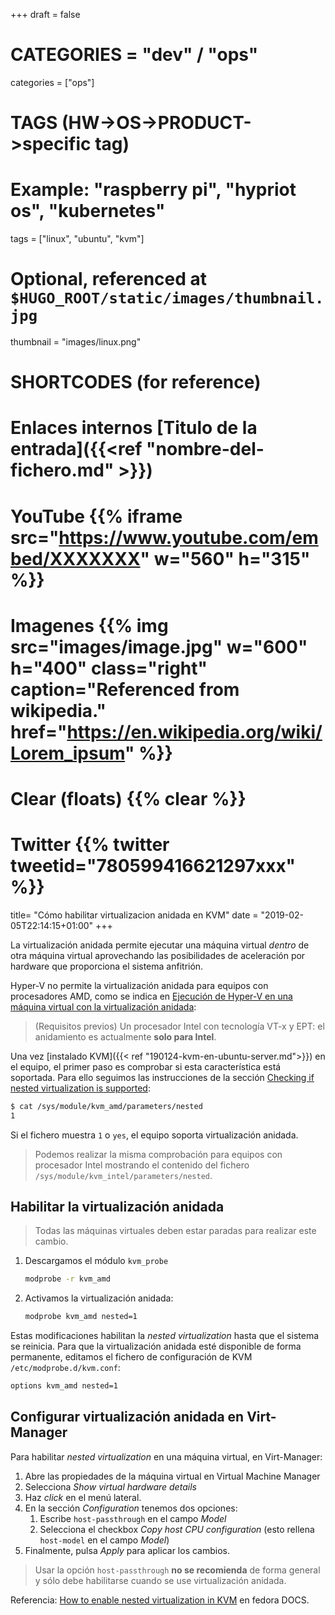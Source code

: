 +++
draft = false

# CATEGORIES = "dev" / "ops"
categories = ["ops"]
# TAGS (HW->OS->PRODUCT->specific tag)
# Example: "raspberry pi", "hypriot os", "kubernetes"

tags = ["linux", "ubuntu", "kvm"]

# Optional, referenced at `$HUGO_ROOT/static/images/thumbnail.jpg`
thumbnail = "images/linux.png"

# SHORTCODES (for reference)

# Enlaces internos [Titulo de la entrada]({{<ref "nombre-del-fichero.md" >}})

# YouTube {{% iframe src="https://www.youtube.com/embed/XXXXXXX" w="560" h="315" %}}
# Imagenes {{% img src="images/image.jpg" w="600" h="400" class="right" caption="Referenced from wikipedia." href="https://en.wikipedia.org/wiki/Lorem_ipsum" %}}
# Clear (floats) {{% clear %}}
# Twitter {{% twitter tweetid="780599416621297xxx" %}}

title=  "Cómo habilitar virtualizacion anidada en KVM"
date = "2019-02-05T22:14:15+01:00"
+++

La virtualización anidada permite ejecutar una máquina virtual _dentro_ de otra máquina virtual aprovechando las posibilidades de aceleración por hardware que proporciona el sistema anfitrión.

<!--more-->

Hyper-V no permite la virtualización anidada para equipos con procesadores AMD, como se indica en [Ejecución de Hyper-V en una máquina virtual con la virtualización anidada](https://docs.microsoft.com/es-es/virtualization/hyper-v-on-windows/user-guide/nested-virtualization):

> (Requisitos previos) Un procesador Intel con tecnología VT-x y EPT: el anidamiento es actualmente **solo para Intel**.

Una vez [instalado KVM]({{< ref "190124-kvm-en-ubuntu-server.md">}}) en el equipo, el primer paso es comprobar si esta característica está soportada. Para ello seguimos las instrucciones de la sección [Checking if nested virtualization is supported](https://docs.fedoraproject.org/en-US/quick-docs/using-nested-virtualization-in-kvm/):

```bash
$ cat /sys/module/kvm_amd/parameters/nested
1
```

Si el fichero muestra `1` o `yes`, el equipo soporta virtualización anidada.

> Podemos realizar la misma comprobación para equipos con procesador Intel mostrando el contenido del fichero `/sys/module/kvm_intel/parameters/nested`.

## Habilitar la virtualización anidada

> Todas las máquinas virtuales deben estar paradas para realizar este cambio.

1. Descargamos el módulo `kvm_probe`
   ```bash
   modprobe -r kvm_amd
   ```

1. Activamos la virtualización anidada:
   ```bash
   modprobe kvm_amd nested=1
   ```

Estas modificaciones habilitan la _nested virtualization_ hasta que el sistema se reinicia. Para que la virtualización anidada esté disponible de forma permanente, editamos el fichero de configuración de KVM `/etc/modprobe.d/kvm.conf`:

```bash
options kvm_amd nested=1
```

## Configurar virtualización anidada en Virt-Manager

Para habilitar _nested virtualization_ en una máquina virtual, en Virt-Manager:

1. Abre las propiedades de la máquina virtual en Virtual Machine Manager
1. Selecciona _Show virtual hardware details_
1. Haz _click_ en el menú lateral.
1. En la sección _Configuration_ tenemos dos opciones:
   1. Escribe `host-passthrough` en el campo _Model_
   1. Selecciona el checkbox _Copy host CPU configuration_ (esto rellena `host-model` en el campo _Model_)
1. Finalmente, pulsa _Apply_ para aplicar los cambios.

> Usar la opción `host-passthrough` **no se recomienda** de forma general y sólo debe habilitarse cuando se use virtualización anidada.

Referencia: [How to enable nested virtualization in KVM](https://docs.fedoraproject.org/en-US/quick-docs/using-nested-virtualization-in-kvm/) en fedora DOCS.
